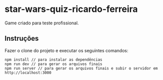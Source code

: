 # star-wars-quiz-ricardo-ferreira

Game criado para teste profissional.

## Instruções

Fazer o clone do projeto e executar os seguintes comandos:

```
npm install // para instalar as dependências
npm run dev // para gerar os arquivos finais
npm run server // para gerar os arquivos finais e subir o servidor em http://localhost:3000

```
